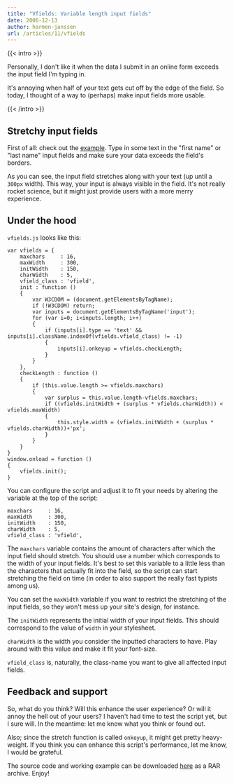 ```yaml
---
title: "Vfields: Variable length input fields"
date: 2006-12-13
author: harmen-janssen
url: /articles/11/vfields
---
```


{{< intro >}}
<p>
Personally, I don't like it when the data I submit in an online form exceeds the input field I'm typing in.
</p>
<p>
It's annoying when half of your text gets cut off by the edge of the field. So today, I thought of a way to (perhaps) make input fields more usable.
</p>
{{< /intro >}}

## Stretchy input fields

 First of all: check out the [example](http://www.whatstyle.net/examples/variable_length_inputs.html). Type in some text in the "first name" or "last name" input fields and make sure your data exceeds the field's borders.

 As you can see, the input field stretches along with your text (up until a `300px` width). This way, your input is always visible in the field. It's not really rocket science, but it might just provide users with a more merry experience.

## Under the hood

`vfields.js` looks like this:

```
var vfields = {
	maxchars	 : 16,
	maxWidth	 : 300,
	initWidth	 : 150,
	charWidth	 : 5,
	vfield_class : 'vfield',
	init : function ()
	{
		var W3CDOM = (document.getElementsByTagName);
		if (!W3CDOM) return;
		var inputs = document.getElementsByTagName('input');
		for (var i=0; i<inputs.length; i++)
		{
			if (inputs[i].type == 'text' && inputs[i].className.indexOf(vfields.vfield_class) != -1)
			{
				inputs[i].onkeyup = vfields.checkLength;
			}
		}
	},
	checkLength : function ()
	{
		if (this.value.length >= vfields.maxchars)
		{
			var surplus	= this.value.length-vfields.maxchars;
			if ((vfields.initWidth + (surplus * vfields.charWidth)) < vfields.maxWidth)
			{
				this.style.width = (vfields.initWidth + (surplus * vfields.charWidth))+'px';
			}
		}
	}
}
window.onload = function ()
{
	vfields.init();
}
```

You can configure the script and adjust it to fit your needs by altering the variable at the top of the script:

```
maxchars	 : 16,
maxWidth	 : 300,
initWidth	 : 150,
charWidth	 : 5,
vfield_class : 'vfield',
```

The `maxchars` variable contains the amount of characters after which the input field should stretch. You should use a number which corresponds to the width of your input fields. It's best to set this variable to a little less than the characters that actually fit into the field, so the script can start stretching the field on time (in order to also support the really fast typists among us).

You can set the `maxWidth` variable if you want to restrict the stretching of the input fields, so they won't mess up your site's design, for instance.

The `initWidth` represents the initial width of your input fields. This should correspond to the value of `width` in your stylesheet.

`charWidth` is the width you consider the inputted characters to have. Play around with this value and make it fit your font-size.

`vfield_class` is, naturally, the class-name you want to give all affected input fields.

## Feedback and support
So, what do you think? Will this enhance the user experience? Or will it annoy the hell out of your users? I haven't had time to test the script yet, but I sure will. In the meantime: let me know what you think or found out.

Also; since the stretch function is called `onkeyup`, it might get pretty heavy-weight. If you think you can enhance this script's performance, let me know, I would be grateful.

The source code and working example can be downloaded [here](http://www.whatstyle.net/examples/vfields.rar) as a RAR archive. Enjoy!
